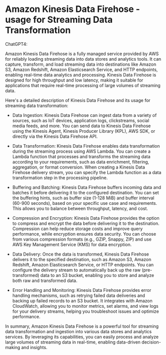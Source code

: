 # Amazon Kinesis Data Firehose - usage for Streaming Data Transformation

ChatGPT4:

Amazon Kinesis Data Firehose is a fully managed service provided by AWS for reliably loading streaming data into data stores and analytics tools. It can capture, transform, and load streaming data into destinations like Amazon S3, Amazon Redshift, Amazon Elasticsearch Service, and HTTP endpoints, enabling real-time data analytics and processing. Kinesis Data Firehose is designed for high throughput and low latency, making it suitable for applications that require real-time processing of large volumes of streaming data.

Here's a detailed description of Kinesis Data Firehose and its usage for streaming data transformation:

* Data Ingestion: Kinesis Data Firehose can ingest data from a variety of sources, such as IoT devices, application logs, clickstreams, social media feeds, and more. You can send data to Kinesis Data Firehose using the Kinesis Agent, Kinesis Producer Library (KPL), AWS SDK, or directly via the Kinesis Data Firehose API.

* Data Transformation: Kinesis Data Firehose enables data transformation during the streaming process using AWS Lambda. You can create a Lambda function that processes and transforms the streaming data according to your requirements, such as data enrichment, filtering, aggregation, or format conversion. When creating a Kinesis Data Firehose delivery stream, you can specify the Lambda function as a data transformation step in the processing pipeline.

* Buffering and Batching: Kinesis Data Firehose buffers incoming data and batches it before delivering it to the configured destination. You can set the buffering hints, such as buffer size (1-128 MiB) and buffer interval (60-900 seconds), based on your specific use case and requirements. This allows you to balance between throughput, latency, and cost.

* Compression and Encryption: Kinesis Data Firehose provides the option to compress and encrypt the data before delivering it to the destination. Compression can help reduce storage costs and improve query performance, while encryption ensures data security. You can choose from various compression formats (e.g., GZIP, Snappy, ZIP) and use AWS Key Management Service (KMS) for data encryption.

* Data Delivery: Once the data is transformed, Kinesis Data Firehose delivers it to the specified destination, such as Amazon S3, Amazon Redshift, Amazon Elasticsearch Service, or HTTP endpoints. You can configure the delivery stream to automatically back up the raw (pre-transformed) data to an S3 bucket, enabling you to store and analyze both raw and transformed data.

* Error Handling and Monitoring: Kinesis Data Firehose provides error handling mechanisms, such as retrying failed data deliveries and backing up failed records to an S3 bucket. It integrates with Amazon CloudWatch, allowing you to monitor metrics, set alarms, and view logs for your delivery streams, helping you troubleshoot issues and optimize performance.

In summary, Amazon Kinesis Data Firehose is a powerful tool for streaming data transformation and ingestion into various data stores and analytics services. By leveraging its capabilities, you can easily process and analyze large volumes of streaming data in real-time, enabling data-driven decision-making and insights.
